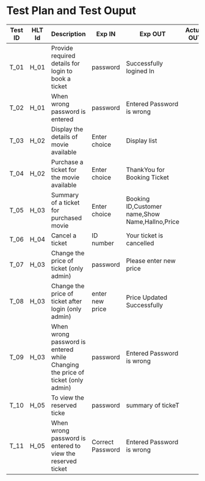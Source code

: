 # Test Plan and Test Ouput

|  Test ID |   HLT Id   |                                    Description                                |      Exp IN    |   Exp OUT   |    Actual OUT   | PASS/FAIL|
|----------|------------|-------------------------------------------------------------------------------|----------------|-------------|-----------------|----------|
|   T_01   |    H_01    | Provide required details for login to book a ticket                           |  password      |Successfully logined In |
|   T_02   |    H_01    | When wrong password is entered                                                |  password      |Entered Password is wrong |
|   T_03   |    H_02    | Display the details of movie available                                        | Enter choice   |Display list |
|   T_04   |    H_02    | Purchase a ticket for the movie available                                     | Enter choice   |ThankYou for Booking Ticket |
|   T_05   |    H_03    | Summary of a ticket for purchased movie                                       | Enter choice   |Booking ID,Customer name,Show Name,Hallno,Price |
|   T_06   |    H_04    | Cancel a ticket                                                               |  ID number     |Your ticket is cancelled |
|   T_07   |    H_03    | Change the price of ticket (only admin)                                       |  password      |Please enter new price |
|   T_08   |    H_03    | Change the price of ticket after login (only admin)                           |enter new price |Price Updated Successfully |
|   T_09   |    H_03    | When wrong password is entered while Changing the price of ticket (only admin)|  password      |Entered Password is wrong |
|   T_10   |    H_05    | To view the reserved ticke                                                    |  password      |summary of tickeT |
|   T_11   |    H_05    | When wrong password is entered to view the reserved ticket                    |Correct Password|Entered Password is wrong |
